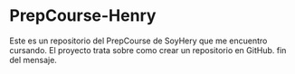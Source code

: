 # PrepCourse-Henry
Este es un repositorio del PrepCourse de SoyHery que me encuentro cursando. 
El proyecto trata sobre como crear un repositorio en GitHub.
fin del mensaje.